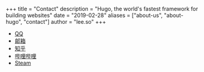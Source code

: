 +++
title = "Contact"
description = "Hugo, the world's fastest framework for building websites"
date = "2019-02-28"
aliases = ["about-us", "about-hugo", "contact"]
author = "lee.so"
+++

- [QQ](mqqwpa://im/chat?chat_type=wpa&uin=545659205&version=1&src_type=web
  )
- [邮箱](mailto:chlzhong@outlook.com)
- [知乎](https://www.zhihu.com/people/zhongcl-jiang)
- [哔哩哔哩](https://space.bilibili.com/3546587322124798)
- [Steam](https://steamcommunity.com/profiles/76561199395884361/)
